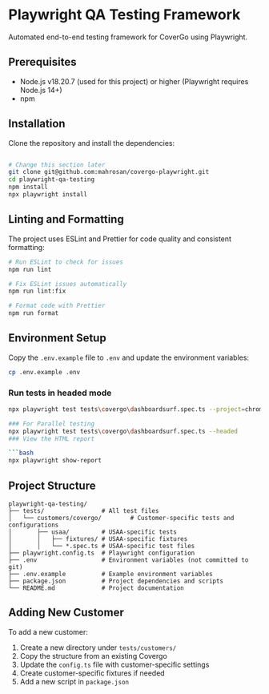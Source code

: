 # Playwright QA Testing Framework

Automated end-to-end testing framework for CoverGo using Playwright.

## Prerequisites

- Node.js v18.20.7 (used for this project) or higher (Playwright requires Node.js 14+)
- npm

## Installation

Clone the repository and install the dependencies:

```bash

# Change this section later
git clone git@github.com:mahrosan/covergo-playwright.git
cd playwright-qa-testing
npm install
npx playwright install
```

## Linting and Formatting

The project uses ESLint and Prettier for code quality and consistent formatting:

```bash
# Run ESLint to check for issues
npm run lint

# Fix ESLint issues automatically
npm run lint:fix

# Format code with Prettier
npm run format
```

## Environment Setup

Copy the `.env.example` file to `.env` and update the environment variables:

```bash
cp .env.example .env
```

### Run tests in headed mode

````bash
npx playwright test tests\covergo\dashboardsurf.spec.ts --project=chromium --headed

### For Parallel testing
npx playwright test tests\covergo\dashboardsurf.spec.ts --headed
### View the HTML report

```bash
npx playwright show-report
````

## Project Structure

```
playwright-qa-testing/
├── tests/                # All test files
│   └── customers/covergo/        # Customer-specific tests and configurations
│       ├── usaa/         # USAA-specific tests
│       │   ├── fixtures/ # USAA-specific fixtures
│       │   └── *.spec.ts # USAA-specific test files
├── playwright.config.ts  # Playwright configuration
├── .env                  # Environment variables (not committed to git)
├── .env.example          # Example environment variables
├── package.json          # Project dependencies and scripts
└── README.md             # Project documentation
```

## Adding New Customer

To add a new customer:

1. Create a new directory under `tests/customers/`
2. Copy the structure from an existing Covergo
3. Update the `config.ts` file with customer-specific settings
4. Create customer-specific fixtures if needed
5. Add a new script in `package.json`
